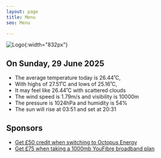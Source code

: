 ```yaml
---
layout: page
title: Menu
seo: Menu

---
```


![Logo](/images/logo.jpg){:width="832px"}

<!-- weather_marker starts -->
## On Sunday, 29 June 2025

- The average temperature today is 26.44˚C,
- With highs of 27.51˚C and lows of 25.16˚C,
- It may feel like 26.44˚C with scattered clouds
- The wind speed is 1.79m/s and visibility is 10000m
- The pressure is 1024hPa and humidity is 54%
- The sun will rise at 03:51 and set at 20:31

<!-- weather_marker ends -->

## Sponsors

- [Get £50 credit when switching to Octopus Energy](https://bit.ly/3oD1nnS)
- [Get £75 when taking a 1000mb YouFibre broadband plan](https://aklam.io/91zWhU?)

